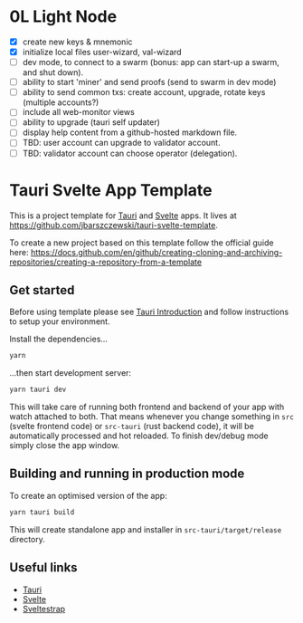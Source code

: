 # 0L Light Node

- [x] create new keys & mnemonic
- [x] initialize local files user-wizard, val-wizard
- [ ] dev mode, to connect to a swarm (bonus: app can start-up a swarm, and shut down).
- [ ] ability to start 'miner' and send proofs (send to swarm in dev mode)
- [ ] ability to send common txs: create account, upgrade, rotate keys (multiple accounts?)
- [ ] include all web-monitor views
- [ ] ability to upgrade (tauri self updater)
- [ ] display help content from a github-hosted markdown file.
- [ ] TBD: user account can upgrade to validator account.
- [ ] TBD: validator account can choose operator (delegation).

# Tauri Svelte App Template

This is a project template for [Tauri](https://tauri.studio) and [Svelte](https://svelte.dev) apps. It lives at https://github.com/jbarszczewski/tauri-svelte-template.

To create a new project based on this template follow the official guide here: https://docs.github.com/en/github/creating-cloning-and-archiving-repositories/creating-a-repository-from-a-template

## Get started

Before using template please see [Tauri Introduction](https://tauri.studio/en/docs/getting-started/intro) and follow instructions to setup your environment.

Install the dependencies...

```bash
yarn
```

...then start development server:

```bash
yarn tauri dev
```

This will take care of running both frontend and backend of your app with watch attached to both. That means whenever you change something in `src` (svelte frontend code) or `src-tauri` (rust backend code), it will be automatically processed and hot reloaded. To finish dev/debug mode simply close the app window.

## Building and running in production mode

To create an optimised version of the app:

```bash
yarn tauri build
```

This will create standalone app and installer in `src-tauri/target/release` directory.

## Useful links

-   [Tauri](https://tauri.studio)
-   [Svelte](https://svelte.dev)
-   [Sveltestrap](https://sveltestrap.js.org)

